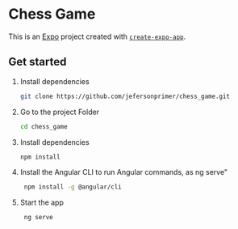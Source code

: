 # Chess Game

This is an [Expo](https://expo.dev) project created with [`create-expo-app`](https://www.npmjs.com/package/create-expo-app).

## Get started

1. Install dependencies

   ```bash
   git clone https://github.com/jefersonprimer/chess_game.git
   ```

1. Go to the project Folder

   ```bash
   cd chess_game
   ```

2. Install dependencies

   ```bash
   npm install
   ```

3. Install the Angular CLI to run Angular commands, as ng serve"

   ```bash
    npm install -g @angular/cli
   ```


3. Start the app

   ```bash
    ng serve
   ```
